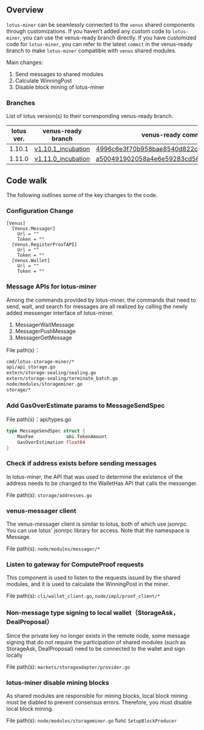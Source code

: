 ## Overview

`lotus-miner` can be seamlessly connected to the `venus` shared components through customizations. If you haven't added any custom code to `lotus-miner`, you can use the venus-ready branch directly. If you have customized code for `lotus-miner`, you can refer to the latest `commit` in the venus-ready branch to make `lotus-miner` compatible with `venus` shared modules.

Main changes:

1. Send messages to shared modules
2. Calculate WinningPost
3. Disable block mining of lotus-miner

### Branches

List of lotus version(s) to their corresponding venus-ready branch.

| lotus ver. | venus-ready branch                                           | venus-ready commit                                           |
| ---------- | ------------------------------------------------------------ | ------------------------------------------------------------ |
| 1.10.1     | [v1.10.1_incubation](https://github.com/ipfs-force-community/lotus/commits/v1.10.1_incubation) | [4996c6e3f70b958bae8540d822c367c3aa3546ad](https://github.com/ipfs-force-community/lotus/commit/4996c6e3f70b958bae8540d822c367c3aa3546ad) |
| 1.11.0     | [v1.11.0_incubation](https://github.com/ipfs-force-community/lotus/commits/v1.11.0_incubation) | [a500491902058a4e6e59283cd56755d56701e4b1](https://github.com/ipfs-force-community/lotus/commit/a500491902058a4e6e59283cd56755d56701e4b1) |

## Code walk

The following outlines some of the key changes to the code.

### Configuration Change

```
[Venus]
  [Venus.Messager]
    Url = ""
    Token = ""
  [Venus.RegisterProofAPI]
    Url = ""
    Token = ""
  [Venus.Wallet]
    Url = ""
    Token = ""
```

### Message APIs for lotus-miner

Among the commands provided by lotus-miner, the commands that need to send, wait, and search for messages are all realized by calling the newly added messenger interface of lotus-miner.

1. MessagerWaitMessage
2. MessagerPushMessage
3. MessagerGetMessage

File path(s)：

```bash
cmd/lotus-storage-miner/*
api/api_storage.go
extern/storage-sealing/sealing.go
extern/storage-sealing/terminate_batch.go
node/modules/storageminer.go
storage/*
```

### Add GasOverEstimate params to MessageSendSpec

File path(s)：api/types.go

```go
type MessageSendSpec struct {
	MaxFee            abi.TokenAmount
	GasOverEstimation float64
}
```

### Check if address exists before sending messages

In lotus-miner, the API that was used to determine the existence of the address needs to be changed to the WalletHas API that calls the messenger.

File path(s): `storage/addresses.go`

### venus-messager client

The venus-messager client is similar to lotus, both of which use jsonrpc. You can use lotus' jsonrpc library for access. Note that the namespace is Message.

File path(s):  `node/modules/messager/*`

### Listen to gateway for ComputeProof requests

This component is used to listen to the requests issued by the shared modules, and it is used to calculate the WinningPost in the miner.

File path(s): `cli/wallet_client.go`, `node/impl/proof_client/*`

### Non-message type signing to local wallet（StorageAsk， DealProposal）

Since the private key no longer exists in the remote node, some message signing that do not require the participation of shared modules (such as StorageAsk, DealProposal) need to be connected to the wallet and sign locally

File path(s): `markets/storageadapter/provider.go`

### lotus-miner disable mining blocks

As shared modules are responsible for mining blocks, local block mining must be diabled to prevent  consensus errors. Therefore, you must disable local block mining.

File path(s): `node/modules/storageminer.go` func `SetupBlockProducer`